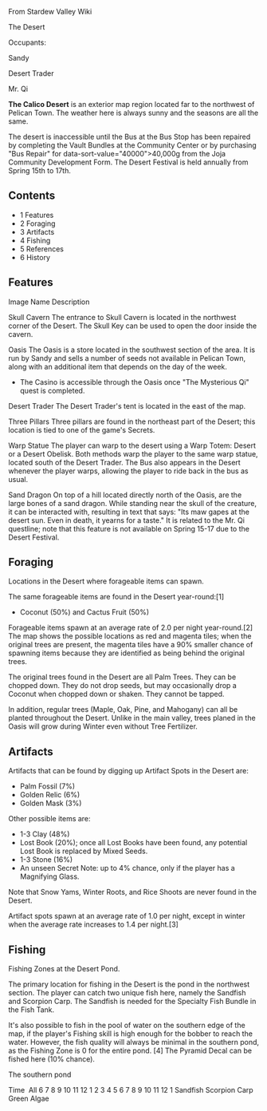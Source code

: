 From Stardew Valley Wiki

The Desert

Occupants:

Sandy

Desert Trader

Mr. Qi

**The Calico Desert** is an exterior map region located far to the northwest of Pelican Town. The weather here is always sunny and the seasons are all the same.

The desert is inaccessible until the Bus at the Bus Stop has been repaired by completing the Vault Bundles at the Community Center or by purchasing "Bus Repair" for data-sort-value="40000"&gt;40,000g from the Joja Community Development Form. The Desert Festival is held annually from Spring 15th to 17th.

## Contents

- 1 Features
- 2 Foraging
- 3 Artifacts
- 4 Fishing
- 5 References
- 6 History

## Features

Image Name Description

Skull Cavern The entrance to Skull Cavern is located in the northwest corner of the Desert. The Skull Key can be used to open the door inside the cavern.

Oasis The Oasis is a store located in the southwest section of the area. It is run by Sandy and sells a number of seeds not available in Pelican Town, along with an additional item that depends on the day of the week.

- The Casino is accessible through the Oasis once "The Mysterious Qi" quest is completed.

Desert Trader The Desert Trader's tent is located in the east of the map.

Three Pillars Three pillars are found in the northeast part of the Desert; this location is tied to one of the game's Secrets.

Warp Statue The player can warp to the desert using a Warp Totem: Desert or a Desert Obelisk. Both methods warp the player to the same warp statue, located south of the Desert Trader. The Bus also appears in the Desert whenever the player warps, allowing the player to ride back in the bus as usual.

Sand Dragon On top of a hill located directly north of the Oasis, are the large bones of a sand dragon. While standing near the skull of the creature, it can be interacted with, resulting in text that says: "Its maw gapes at the desert sun. Even in death, it yearns for a taste." It is related to the Mr. Qi questline; note that this feature is not available on Spring 15-17 due to the Desert Festival.

## Foraging

Locations in the Desert where forageable items can spawn.

The same forageable items are found in the Desert year-round:\[1]

- Coconut (50%) and Cactus Fruit (50%)

Forageable items spawn at an average rate of 2.0 per night year-round.\[2] The map shows the possible locations as red and magenta tiles; when the original trees are present, the magenta tiles have a 90% smaller chance of spawning items because they are identified as being behind the original trees.

The original trees found in the Desert are all Palm Trees. They can be chopped down. They do not drop seeds, but may occasionally drop a Coconut when chopped down or shaken. They cannot be tapped.

In addition, regular trees (Maple, Oak, Pine, and Mahogany) can all be planted throughout the Desert. Unlike in the main valley, trees planed in the Oasis will grow during Winter even without Tree Fertilizer.

## Artifacts

Artifacts that can be found by digging up Artifact Spots in the Desert are:

- Palm Fossil (7%)
- Golden Relic (6%)
- Golden Mask (3%)

Other possible items are:

- 1-3 Clay (48%)
- Lost Book (20%); once all Lost Books have been found, any potential Lost Book is replaced by Mixed Seeds.
- 1-3 Stone (16%)
- An unseen Secret Note: up to 4% chance, only if the player has a Magnifying Glass.

Note that Snow Yams, Winter Roots, and Rice Shoots are never found in the Desert.

Artifact spots spawn at an average rate of 1.0 per night, except in winter when the average rate increases to 1.4 per night.\[3]

## Fishing

Fishing Zones at the Desert Pond.

The primary location for fishing in the Desert is the pond in the northwest section. The player can catch two unique fish here, namely the Sandfish and Scorpion Carp. The Sandfish is needed for the Specialty Fish Bundle in the Fish Tank.

It's also possible to fish in the pool of water on the southern edge of the map, if the player's Fishing skill is high enough for the bobber to reach the water. However, the fish quality will always be minimal in the southern pond, as the Fishing Zone is 0 for the entire pond. \[4] The Pyramid Decal can be fished here (10% chance).

The southern pond

Time  All 6 7 8 9 10 11 12 1 2 3 4 5 6 7 8 9 10 11 12 1 Sandfish Scorpion Carp Green Algae
